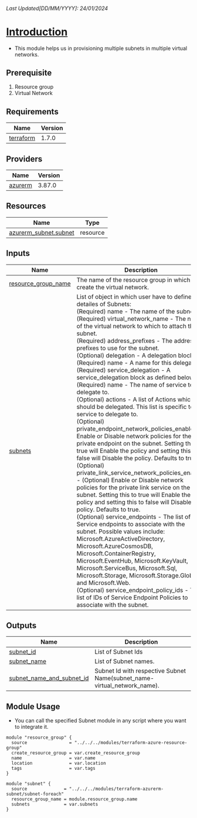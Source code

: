<!-- BEGIN_TF_DOCS -->

###### Last Updated[DD/MM/YYYY]: 24/01/2024

# <u> Introduction </u>
*  This module helps us in provisioning multiple subnets in multiple virtual networks.

## Prerequisite

1. Resource group
2. Virtual Network

## Requirements

| Name | Version |
|------|---------|
| <a name="provider_terraform"></a> [terraform](#provider\_terraform) | 1.7.0 |

## Providers

| Name | Version |
|------|---------|
| <a name="provider_azurerm"></a> [azurerm](#provider\_azurerm) | 3.87.0 |

## Resources

| Name | Type |
|------|------|
| [azurerm_subnet.subnet](https://registry.terraform.io/providers/hashicorp/azurerm/latest/docs/resources/subnet) | resource |

## Inputs

| Name | Description | Type | Default | Required |
|------|-------------|------|---------|:--------:|
| <a name="input_resource_group_name"></a> [resource\_group\_name](#input\_resource\_group\_name) | The name of the resource group in which to create the virtual network. | `string` | n/a | yes |
| <a name="input_subnets"></a> [subnets](#input\_subnets) | List of object in which user have to define the detailes of Subnets:<br>    (Required) name - The name of the subnet.<br>    (Required) virtual\_network\_name - The name of the virtual network to which to attach the subnet.<br>    (Required) address\_prefixes - The address prefixes to use for the subnet.<br>    (Optional) delegation - A delegation block.<br>      (Required) name - A name for this delegation.<br>      (Required) service\_delegation - A service\_delegation block as defined below.<br>        (Required) name - The name of service to delegate to.<br>        (Optional) actions - A list of Actions which should be delegated. This list is specific to the service to delegate to.<br>    (Optional) private\_endpoint\_network\_policies\_enabled - Enable or Disable network policies for the private endpoint on the subnet. Setting this to true will Enable the policy and setting this to false will Disable the policy. Defaults to true.<br>    (Optional) private\_link\_service\_network\_policies\_enabled - (Optional) Enable or Disable network policies for the private link service on the subnet. Setting this to true will Enable the policy and setting this to false will Disable the policy. Defaults to true.<br>    (Optional) service\_endpoints - The list of Service endpoints to associate with the subnet. Possible values include: Microsoft.AzureActiveDirectory, Microsoft.AzureCosmosDB, Microsoft.ContainerRegistry, Microsoft.EventHub, Microsoft.KeyVault, Microsoft.ServiceBus, Microsoft.Sql, Microsoft.Storage, Microsoft.Storage.Global and Microsoft.Web.<br>    (Optional) service\_endpoint\_policy\_ids - The list of IDs of Service Endpoint Policies to associate with the subnet. | <pre>map(object({<br>    name                 = string<br>    virtual_network_name = string<br>    address_prefixes     = list(string)<br>    delegation = optional(list(object({<br>      name = string<br>      service_delegation = object({<br>        name    = string<br>        actions = optional(list(string))<br>      })<br>    })))<br>    private_endpoint_network_policies_enabled     = optional(bool)<br>    private_link_service_network_policies_enabled = optional(bool)<br>    service_endpoints                             = optional(list(string))<br>    service_endpoint_policy_ids                   = optional(list(string))<br>  }))</pre> | n/a | yes |

## Outputs

| Name | Description |
|------|-------------|
| <a name="output_subnet_id"></a> [subnet\_id](#output\_subnet\_id) | List of Subnet Ids |
| <a name="output_subnet_name"></a> [subnet\_name](#output\_subnet\_name) | List of Subnet names. |
| <a name="output_subnet_name_and_subnet_id"></a> [subnet\_name\_and\_subnet\_id](#output\_subnet\_name\_and\_subnet\_id) | Subnet Id with respective Subnet Name(subnet\_name-virtual\_network\_name). |

## Module Usage 
* You can call the specified Subnet module in any script where you want to integrate it.
```
module "resource_group" {
  source                = "../../../modules/terraform-azure-resource-group"
  create_resource_group = var.create_resource_group
  name                  = var.name
  location              = var.location
  tags                  = var.tags
}

module "subnet" {
  source              = "../../../modules/terraform-azurerm-subnet/subnet-foreach"
  resource_group_name = module.resource_group.name
  subnets             = var.subnets
}

```
<!-- END_TF_DOCS -->
